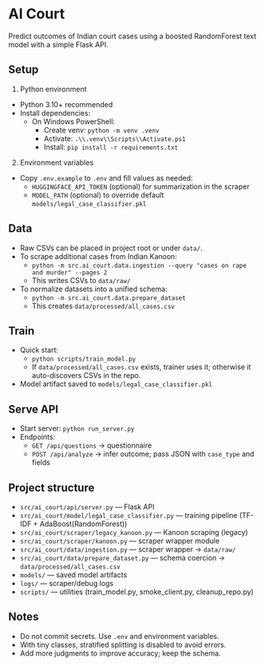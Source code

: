 # AI Court

Predict outcomes of Indian court cases using a boosted RandomForest text model with a simple Flask API.

## Setup

1) Python environment
- Python 3.10+ recommended
- Install dependencies:
  - On Windows PowerShell:
    - Create venv: `python -m venv .venv`
    - Activate: `.\\.venv\\Scripts\\Activate.ps1`
    - Install: `pip install -r requirements.txt`

2) Environment variables
- Copy `.env.example` to `.env` and fill values as needed:
  - `HUGGINGFACE_API_TOKEN` (optional) for summarization in the scraper
  - `MODEL_PATH` (optional) to override default `models/legal_case_classifier.pkl`

## Data

- Raw CSVs can be placed in project root or under `data/`.
- To scrape additional cases from Indian Kanoon:
  - `python -m src.ai_court.data.ingestion --query "cases on rape and murder" --pages 2`
  - This writes CSVs to `data/raw/`
- To normalize datasets into a unified schema:
  - `python -m src.ai_court.data.prepare_dataset`
  - This creates `data/processed/all_cases.csv`

## Train

- Quick start:
  - `python scripts/train_model.py`
  - If `data/processed/all_cases.csv` exists, trainer uses it; otherwise it auto-discovers CSVs in the repo.
- Model artifact saved to `models/legal_case_classifier.pkl`

## Serve API

- Start server: `python run_server.py`
- Endpoints:
  - `GET /api/questions` → questionnaire
  - `POST /api/analyze` → infer outcome; pass JSON with `case_type` and fields

## Project structure

- `src/ai_court/api/server.py` — Flask API
- `src/ai_court/model/legal_case_classifier.py` — training pipeline (TF-IDF + AdaBoost(RandomForest))
- `src/ai_court/scraper/legacy_kanoon.py` — Kanoon scraping (legacy)
- `src/ai_court/scraper/kanoon.py` — scraper wrapper module
- `src/ai_court/data/ingestion.py` — scraper wrapper → `data/raw/`
- `src/ai_court/data/prepare_dataset.py` — schema coercion → `data/processed/all_cases.csv`
- `models/` — saved model artifacts
- `logs/` — scraper/debug logs
- `scripts/` — utilities (train_model.py, smoke_client.py, cleanup_repo.py)

## Notes

- Do not commit secrets. Use `.env` and environment variables.
- With tiny classes, stratified splitting is disabled to avoid errors.
- Add more judgments to improve accuracy; keep the schema.
